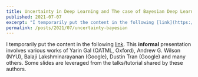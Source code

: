 ```yaml
---
title: Uncertainty in Deep Learning and The case of Bayesian Deep Learning
published: 2021-07-07
excerpt: "I temporarily put the content in the following [link](https://docs.google.com/presentation/d/163EHfQXkjLQliOSEZIPWZUdkfbnuyVbK9J_5BleuNYk/edit?usp=sharing)."
permalink: /posts/2021/07/uncertainty-bayesian 
---
```

I temporarily put the content in the following [link](https://docs.google.com/presentation/d/163EHfQXkjLQliOSEZIPWZUdkfbnuyVbK9J_5BleuNYk/edit?usp=sharing). This <b>informal</b> presentation involves various works of Yarin Gal (OATML, Oxford), Andrew G. Wilson (NYU), Balaji Lakshminarayanan (Google), Dustin Tran (Google) and many others. Some slides are leveraged from the talks/tutorial shared by these authors.
